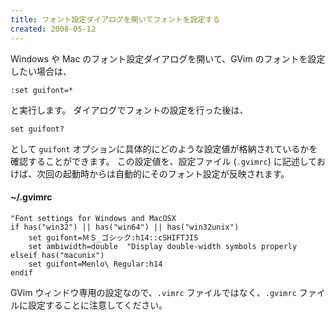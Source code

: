 ```yaml
---
title: フォント設定ダイアログを開いてフォントを設定する
created: 2008-05-12
---
```


Windows や Mac のフォント設定ダイアログを開いて、GVim のフォントを設定したい場合は、

~~~ vim
:set guifont=*
~~~

と実行します。
ダイアログでフォントの設定を行った後は、

~~~ vim
set guifont?
~~~

として `guifont` オプションに具体的にどのような設定値が格納されているかを確認することができます。
この設定値を、設定ファイル (`.gvimrc`) に記述しておけば、次回の起動時からは自動的にそのフォント設定が反映されます。

#### ~/.gvimrc

~~~ vim
"Font settings for Windows and MacOSX
if has("win32") || has("win64") || has("win32unix")
    set guifont=ＭＳ_ゴシック:h14::cSHIFTJIS
    set ambiwidth=double  "Display double-width symbols properly
elseif has("macunix")
    set guifont=Menlo\ Regular:h14
endif
~~~

GVim ウィンドウ専用の設定なので、`.vimrc` ファイルではなく、`.gvimrc` ファイルに設定することに注意してください。

